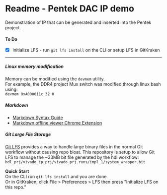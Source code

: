 # Readme - Pentek DAC IP demo

Demonstration of IP that can be generated and inserted into 
the Pentek project.

#### To Do
- [x] Initialize LFS - run `git lfs install` on the CLI or setup LFS in GitKraken

<hr>

##### Linux memory modification
Memory can be modified using the ```devmem``` utility.  
For example, the DDR4 project Mux switch was modified through linux bash using:  
```devmem 0xA000011c 32 0```


##### Markdown
* [Markdown Syntax Guide](https://guides.github.com/features/mastering-markdown/)
* [Markdown offline viewer Chrome Extension](https://chrome.google.com/webstore/detail/markdown-preview-plus/febilkbfcbhebfnokafefeacimjdckgl)  

##### Git Large File Storage
[Git LFS](https://git-lfs.github.com/)
provides a way to handle large binary files in the normal Git workflow without causing repo bloat.
This repository is setup to allow Git LFS to manage the ~33MB bit file generated by the hdl workflow:  
```hdl_prj/vivado_ip_prj/vivado_prj.runs/impl_1/system_wrapper.bit```

**Quick Start**  
On the CLI run `git lfs install` and you are done.  
Or in GitKraken, click File > Preferences > LFS then press "Initialize LFS on this repo."  


